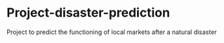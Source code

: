 # Project-disaster-prediction
Project to predict the functioning of local markets after a natural disaster
